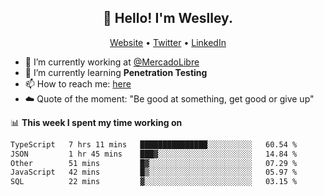 <h2 align="center">👋 Hello! I'm Weslley.</h2>
<p align="center">
  <a href="http://weslleyneri.com.br">Website</a> •
  <a href="https://twitter.com/Weslley_Neri">Twitter</a> •
  <a href="https://www.linkedin.com/in/weslley-neri-3658908b">LinkedIn</a>
</p>


- 🔭 I’m currently working at [@MercadoLibre](https://github.com/mercadolibre)
- 🌱 I’m currently learning **Penetration Testing**
- 📫 How to reach me: [here](mailto:weslley39@gmail.com)
- ☁️ Quote of the moment: "Be good at something, get good or give up"

📊 **This week I spent my time working on**
<!--START_SECTION:waka-->

```txt
TypeScript   7 hrs 11 mins   ███████████████░░░░░░░░░░   60.54 %
JSON         1 hr 45 mins    ███▓░░░░░░░░░░░░░░░░░░░░░   14.84 %
Other        51 mins         █▓░░░░░░░░░░░░░░░░░░░░░░░   07.29 %
JavaScript   42 mins         █▒░░░░░░░░░░░░░░░░░░░░░░░   05.97 %
SQL          22 mins         ▓░░░░░░░░░░░░░░░░░░░░░░░░   03.15 %
```

<!--END_SECTION:waka-->

<!-- Inspired by https://github.com/gruselhaus/gruselhaus -->